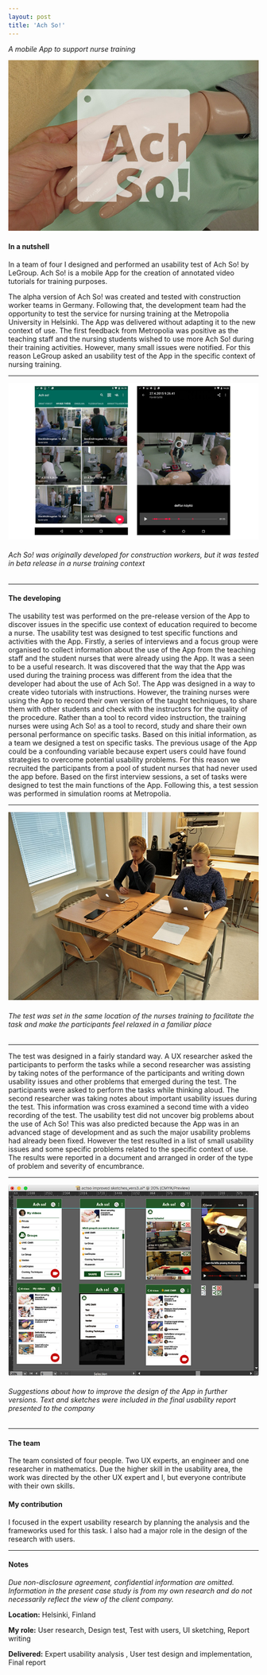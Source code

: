 ```yaml
---
layout: post
title: 'Ach So!'
---
```

*A mobile App to support nurse training*

![Ach So!](https://raw.githubusercontent.com/ecodallaluna/portfolio/master/assets/img/projects/proj-3/achso-intro.jpg)

#### In a nutshell
In a team of four I designed and performed an usability test of Ach So! by LeGroup. Ach So! is a mobile App for the creation of annotated video tutorials for training purposes.

The alpha version of Ach So! was created and tested with construction worker teams in Germany. Following that, the development team had the opportunity to test the service for nursing training at the Metropolia University in Helsinki. The App was delivered without adapting it to the new context of use. The first feedback from Metropolia was positive as the teaching staff and the nursing students wished to use more Ach So! during their training activities. However, many small issues were notified. For this reason LeGroup asked an usability test of the App in the specific context of nursing training.

-----

![Ach So! Initial UI](https://raw.githubusercontent.com/ecodallaluna/portfolio/master/assets/img/projects/proj-3/achso_tested_UI.jpg)
###### Ach So! was originally developed for construction workers, but it was tested in beta release in a nurse training context

-----

#### The developing
The usability test was performed on the pre-release version of the App to discover issues in the specific use context of education required to become a nurse. The usability test was designed to test specific functions and activities with the App. Firstly, a series of interviews and a focus group were organised to collect information about the use of the App from the teaching staff and the student nurses that were already using the App. It was a seen to be a useful research. It was discovered that the way that the App was used during the training process was different from the idea that the developer had about the use of Ach So!. The App was designed in a way to create video tutorials with instructions. However, the training nurses were using the App to record their own version of the taught techniques, to share them with other students and check with the instructors for the quality of the procedure. Rather than a tool to record video instruction, the training nurses were using Ach So! as a tool to record, study and share their own personal performance on specific tasks.
Based on this initial information, as a team we designed a test on specific tasks. The previous usage of the App could be a confounding variable because expert users could have found strategies to overcome potential usability problems. For this reason we recruited the participants from a pool of student nurses that had never used the app before. Based on the first interview sessions, a set of tasks were designed to test the main functions of the App. Following this, a test session was performed in simulation rooms at Metropolia.

-----

![Ach So! test setting](https://raw.githubusercontent.com/ecodallaluna/portfolio/master/assets/img/projects/proj-3/achso_user_test.jpg)
###### The test was set in the same location of the nurses training to facilitate the task and make the participants feel relaxed in a familiar place

-----

The test was designed in a fairly standard way. A UX researcher asked the participants to perform the tasks while a second researcher was assisting by taking notes of the performance of the participants and writing down usability issues and other problems that emerged during the test. The participants were asked to perform the tasks while thinking aloud. The second researcher was taking notes about important usability issues during the test. This information was cross examined a second time with a video recording of the test.
The usability test did not uncover big problems about the use of Ach So! This was also predicted because the App was in an advanced stage of development and as such the major usability problems had already been fixed. However the test resulted in a list of small usability issues and some specific problems related to the specific context of use. The results were reported in a document and arranged in order of the type of problem and severity of encumbrance.

-----

![Ach So! test setting](https://raw.githubusercontent.com/ecodallaluna/portfolio/master/assets/img/projects/proj-3/achso_prototype.jpg)
###### Suggestions about how to improve the design of the App in further versions. Text and sketches were included in the final usability report presented to the company

-----

#### The team
The team consisted of four people. Two UX experts, an engineer and one researcher in mathematics. Due the higher skill in the usability area, the work was directed by the other UX expert and I, but everyone contribute with their own skills.

#### My contribution
I focused in the expert usability research by planning the analysis and the frameworks used for this task. I also had a major role in the design of the research with users.

-----

#### Notes

*Due non-disclosure agreement, confidential information are omitted. Information in the present case study is from my own research and do not necessarily reflect the view of the client company.*
<!--
**Timeline:** 03.2016 ~ 05.2016 -->

**Location:**  Helsinki, Finland

**My role:** User research, Design test, Test with users, UI sketching, Report writing

**Delivered:** Expert usability analysis , User test design and implementation, Final report
